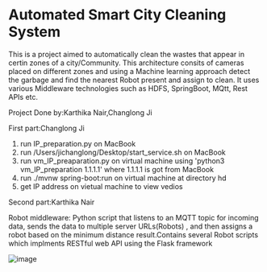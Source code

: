# Automated Smart City Cleaning System
This is a project aimed to automatically clean the wastes that appear in certin zones of a city/Community. This architecture consits of cameras placed on different zones and using a Machine learning approach detect the garbage and find the nearest Robot present and assign to clean. It uses various Middleware technologies such as HDFS, SpringBoot, MQtt, Rest APIs etc.

Project Done by:Karthika Nair,Changlong Ji

First part:Changlong Ji

1. run IP_preparation.py on MacBook
2. run /Users/jichanglong/Desktop/start_service.sh on MacBook
3. run vm_IP_preaparation.py on virtual machine using 'python3 vm_IP_preparation 1.1.1.1' where 1.1.1.1 is got from MacBook
4. run ./mvnw spring-boot:run on virtual machine at directory hd
5. get IP address on vietual machine to view vedios

Second part:Karthika Nair

Robot middleware: Python script that listens to an MQTT topic for incoming data, sends the data to multiple server URLs(Robots) , and then assigns a robot based on the minimum distance result.Contains several Robot scripts which implments RESTful web API using the Flask framework

![image](https://github.com/karthikaknair/Automated_Smart_City_Cleaning/assets/38393111/5323764a-277c-4628-93b1-0707bde4d6a9)
